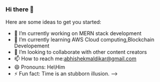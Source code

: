 ### Hi there 👋

Here are some ideas to get you started:

- 🔭 I’m currently working on MERN stack development
- 🌱 I’m currently learning AWS Cloud computing,Blockchain Developement
- 👯 I’m looking to collaborate with other content creators 
- 📫 How to reach me:abhishekmaldikar@gmail.com
- 😄 Pronouns: He\Him
- ⚡ Fun fact: Time is an stubborn illusion.
-->
